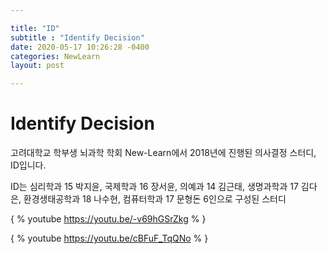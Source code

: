 ```yaml
---

title: "ID"
subtitle : "Identify Decision"
date: 2020-05-17 10:26:28 -0400
categories: NewLearn
layout: post

---
```


# Identify Decision



고려대학교 학부생 뇌과학 학회 New-Learn에서 2018년에 진행된 의사결정 스터디, ID입니다.

ID는 심리학과 15 박지윤, 국제학과 16 장서윤, 의예과 14 김근태, 생명과학과 17 김다은, 환경생태공학과 18 나수현, 컴퓨터학과 17 문형돈 6인으로 구성된 스터디



{ % youtube https://youtu.be/-v69hGSrZkg % }



{ % youtube https://youtu.be/cBFuF_TqQNo % }


